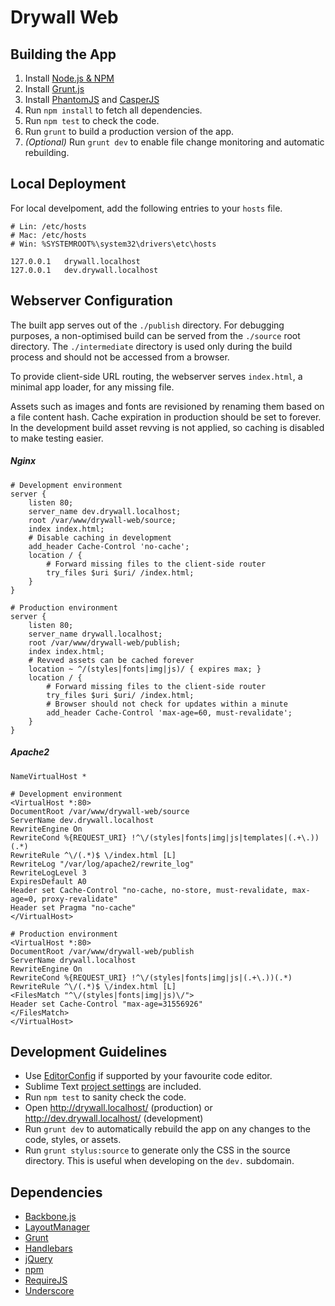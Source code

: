 # Drywall Web

## Building the App

1. Install [Node.js & NPM](http://nodejs.org/)
1. Install [Grunt.js](https://github.com/gruntjs/grunt/wiki/Getting-started)
1. Install [PhantomJS](http://phantomjs.org/) and [CasperJS](http://casperjs.org/)
1. Run `npm install` to fetch all dependencies.
1. Run `npm test` to check the code.
1. Run `grunt` to build a production version of the app.
1. *(Optional)* Run `grunt dev` to enable file change monitoring and automatic rebuilding.

## Local Deployment

For local develpoment, add the following entries to your `hosts` file.

	# Lin: /etc/hosts
	# Mac: /etc/hosts
	# Win: %SYSTEMROOT%\system32\drivers\etc\hosts

	127.0.0.1   drywall.localhost
	127.0.0.1   dev.drywall.localhost

## Webserver Configuration

The built app serves out of the `./publish` directory. For debugging purposes, a non-optimised build can be served from the `./source` root directory. The `./intermediate` directory is used only during the build process and should not be accessed from a browser.

To provide client-side URL routing, the webserver serves `index.html`, a minimal app loader, for any missing file.

Assets such as images and fonts are revisioned by renaming them based on a file content hash. Cache expiration in production should be set to forever. In the development build asset revving is not applied, so caching is disabled to make testing easier.

##### Nginx

	# Development environment
	server {
		listen 80;
		server_name dev.drywall.localhost;
		root /var/www/drywall-web/source;
		index index.html;
		# Disable caching in development
		add_header Cache-Control 'no-cache';
		location / {
			# Forward missing files to the client-side router
			try_files $uri $uri/ /index.html;
		}
	}

	# Production environment
	server {
		listen 80;
		server_name drywall.localhost;
		root /var/www/drywall-web/publish;
		index index.html;
		# Revved assets can be cached forever
		location ~ ^/(styles|fonts|img|js)/ { expires max; }
		location / {
			# Forward missing files to the client-side router
			try_files $uri $uri/ /index.html;
			# Browser should not check for updates within a minute
			add_header Cache-Control 'max-age=60, must-revalidate';
		}
	}

##### Apache2

	NameVirtualHost *

	# Development environment
	<VirtualHost *:80>
	DocumentRoot /var/www/drywall-web/source
	ServerName dev.drywall.localhost
	RewriteEngine On
	RewriteCond %{REQUEST_URI} !^\/(styles|fonts|img|js|templates|(.+\.))(.*)
	RewriteRule ^\/(.*)$ \/index.html [L]
	RewriteLog "/var/log/apache2/rewrite_log"
	RewriteLogLevel 3
	ExpiresDefault A0
	Header set Cache-Control "no-cache, no-store, must-revalidate, max-age=0, proxy-revalidate"
	Header set Pragma "no-cache"
	</VirtualHost>

	# Production environment
	<VirtualHost *:80>
	DocumentRoot /var/www/drywall-web/publish
	ServerName drywall.localhost
	RewriteEngine On
	RewriteCond %{REQUEST_URI} !^\/(styles|fonts|img|js|(.+\.))(.*)
	RewriteRule ^\/(.*)$ \/index.html [L]
	<FilesMatch "^\/(styles|fonts|img|js)\/">
	Header set Cache-Control "max-age=31556926"
	</FilesMatch>
	</VirtualHost>

## Development Guidelines

- Use [EditorConfig](http://editorconfig.org/) if supported by your favourite code editor.
- Sublime Text [project settings](http://www.sublimetext.com/docs/2/projects.html) are included.
- Run `npm test` to sanity check the code.
- Open <http://drywall.localhost/> (production) or <http://dev.drywall.localhost/> (development)
- Run `grunt dev` to automatically rebuild the app on any changes to the code, styles, or assets.
- Run `grunt stylus:source` to generate only the CSS in the source directory. This is useful when developing on the `dev.` subdomain.

## Dependencies

- [Backbone.js](http://backbonejs.org/)
- [LayoutManager](http://www.layoutmanager.org/)
- [Grunt](http://www.gruntjs.com/)
- [Handlebars](http://handlebarsjs.com/)
- [jQuery](http://jquery.com/)
- [npm](https://npmjs.org/)
- [RequireJS](http://requirejs.org/)
- [Underscore](http://underscorejs.org/)

